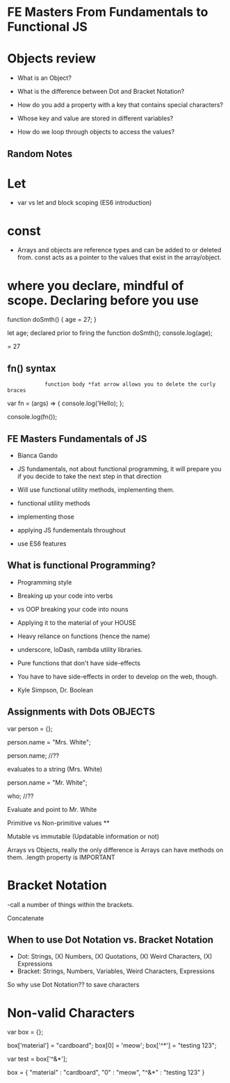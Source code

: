 # FE Masters From Fundamentals to Functional JS

# Objects review

- What is an Object? 

- What is the difference between Dot and Bracket Notation? 

- How do you add a property with a key that contains special characters? 

- Whose key and value are stored in different variables? 

- How do we loop through objects to access the values? 

## Random Notes 

# Let

- var vs let and block scoping (ES6 introduction)

# const

- Arrays and objects are reference types and can be added to or deleted from. const acts as a pointer to the values that exist in the array/object. 

# where you declare, mindful of scope. Declaring before you use

function doSmth() {
    age = 27; 
}

let age; declared prior to firing the function 
doSmth();
console.log(age);

= 27 

## fn() syntax
                function body *fat arrow allows you to delete the curly braces
var fn = (args) => {
    console.log('Hello);
};

console.log(fn());

## FE Masters Fundamentals of JS 

- Bianca Gando

- JS fundamentals, not about functional programming, it will prepare you if you decide to take the next step in that direction 

- Will use functional utility methods, implementing them. 

- functional utility methods
 - implementing those
 - applying JS fundementals throughout
 - use ES6 features


## What is functional Programming? 

- Programming style 

- Breaking up your code into verbs

- vs OOP breaking your code into nouns

- Applying it to the material of your HOUSE

- Heavy reliance on functions (hence the name)

- underscore, loDash, rambda utility libraries.

- Pure functions that don't have side-effects 

- You have to have side-effects in order to develop on the web, though. 

- Kyle Simpson, Dr. Boolean

## Assignments with Dots OBJECTS

var person = {};

person.name = "Mrs. White";

person.name; //??

evaluates to a string (Mrs. White)

person.name = "Mr. White";

who; //??

Evaluate and point to Mr. White

Primitive vs Non-primitive values **

Mutable vs immutable (Updatable information or not)

Arrays vs Objects, really the only difference is Arrays can have methods on them. .length property is IMPORTANT

# Bracket Notation 

-call a number of things within the brackets. 


Concatenate 


## When to use Dot Notation vs. Bracket Notation 

- Dot: Strings, (X) Numbers, (X) Quotations, (X) Weird Characters, (X) Expressions
- Bracket: Strings, Numbers, Variables, Weird Characters, Expressions

So why use Dot Notation?? to save characters

# Non-valid Characters 

var box = {};

box['material'] = "cardboard";
box[0] = 'meow';
box['^*'] = "testing 123";

var test = box['^&*'];

box = {
    "material" : "cardboard",
    "0" : "meow",
    "^&*" : "testing 123" 
}

